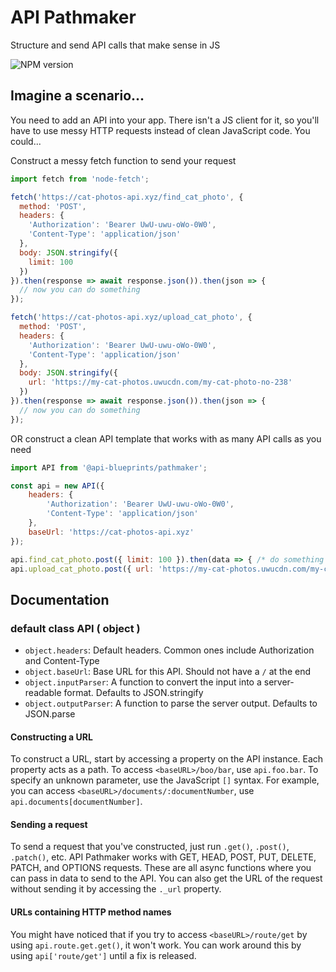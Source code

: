 # API Pathmaker
Structure and send API calls that make sense in JS

![NPM version](https://img.shields.io/npm/v/@api-blueprints/pathmaker)

## Imagine a scenario...
You need to add an API into your app. There isn't a JS client for it, so you'll have to use messy HTTP requests instead of clean JavaScript code. You could...

Construct a messy fetch function to send your request
```js
import fetch from 'node-fetch';

fetch('https://cat-photos-api.xyz/find_cat_photo', {
  method: 'POST',
  headers: {
    'Authorization': 'Bearer UwU-uwu-oWo-0W0',
    'Content-Type': 'application/json'
  },
  body: JSON.stringify({
    limit: 100
  })
}).then(response => await response.json()).then(json => {
  // now you can do something
});

fetch('https://cat-photos-api.xyz/upload_cat_photo', {
  method: 'POST',
  headers: {
    'Authorization': 'Bearer UwU-uwu-oWo-0W0',
    'Content-Type': 'application/json'
  },
  body: JSON.stringify({
    url: 'https://my-cat-photos.uwucdn.com/my-cat-photo-no-238'
  })
}).then(response => await response.json()).then(json => {
  // now you can do something
});
```

OR construct a clean API template that works with as many API calls as you need
```js
import API from '@api-blueprints/pathmaker';

const api = new API({
    headers: {
        'Authorization': 'Bearer UwU-uwu-oWo-0W0',
        'Content-Type': 'application/json'
    },
    baseUrl: 'https://cat-photos-api.xyz'
});

api.find_cat_photo.post({ limit: 100 }).then(data => { /* do something */ });
api.upload_cat_photo.post({ url: 'https://my-cat-photos.uwucdn.com/my-cat-photo-no-238' }).then(data => { /* do something */ });
```


## Documentation
### default class API ( object )
 - `object.headers`: Default headers. Common ones include Authorization and Content-Type
 - `object.baseUrl`: Base URL for this API. Should not have a `/` at the end
 - `object.inputParser`: A function to convert the input into a server-readable format. Defaults to JSON.stringify
 - `object.outputParser`: A function to parse the server output. Defaults to JSON.parse

#### Constructing a URL

To construct a URL, start by accessing a property on the API instance. Each property acts as a path. To access `<baseURL>/boo/bar`, use `api.foo.bar`. To specify an unknown parameter, use the JavaScript `[]` syntax. For example, you can access `<baseURL>/documents/:documentNumber`, use `api.documents[documentNumber]`.

#### Sending a request

To send a request that you've constructed, just run `.get()`, `.post()`, `.patch()`, etc. API Pathmaker works with GET, HEAD, POST, PUT, DELETE, PATCH, and OPTIONS requests. These are all async functions where you can pass in data to send to the API. You can also get the URL of the request without sending it by accessing the `._url` property.

#### URLs containing HTTP method names

You might have noticed that if you try to access `<baseURL>/route/get` by using `api.route.get.get()`, it won't work. You can work around this by using `api['route/get']` until a fix is released.
